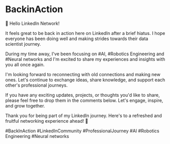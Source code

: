 # BackinAction

👋 Hello LinkedIn Network!

It feels great to be back in action here on LinkedIn after a brief hiatus. I hope everyone has been doing well and making strides towards their data scientist journey. 

During my time away, I've been focusing on #AI, #Robotics Engineering and #Neural networks and I'm excited to share my experiences and insights with you all once again.

I'm looking forward to reconnecting with old connections and making new ones. Let's continue to exchange ideas, share knowledge, and support each other's professional journeys.

If you have any exciting updates, projects, or thoughts you'd like to share, please feel free to drop them in the comments below. Let's engage, inspire, and grow together.

Thank you for being part of my LinkedIn journey. Here's to a refreshed and fruitful networking experience ahead! 🚀

#BackInAction #LinkedInCommunity #ProfessionalJourney #AI #Robotics Engineering  #Neural networks
